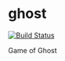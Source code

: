 ghost
=====

[![Build Status](https://travis-ci.org/anjusuryawanshi/ghost.svg?branch=master)](https://travis-ci.org/anjusuryawanshi/ghost)

Game of Ghost
